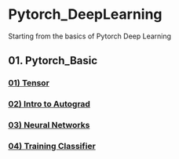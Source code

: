 # Pytorch_DeepLearning

Starting from the basics of Pytorch Deep Learning

## 01. Pytorch_Basic

### <a href='https://github.com/KevinTheRainmaker/Pytorch_DeepLearning/blob/main/01_Pytorch_Basic/01_Tensor.ipynb'>01) Tensor</a>

### <a href='https://github.com/KevinTheRainmaker/Pytorch_DeepLearning/blob/main/01_Pytorch_Basic/02_Intro_to_Autograd.ipynb'>02) Intro to Autograd</a>

### <a href='https://github.com/KevinTheRainmaker/Pytorch_DeepLearning/blob/main/01_Pytorch_Basic/03_Neural_Networks.ipynb'>03) Neural Networks</a>

### <a href='https://github.com/KevinTheRainmaker/Pytorch_DeepLearning/blob/main/01_Pytorch_Basic/04_Training_Classifier.ipynb'>04) Training Classifier</a>
